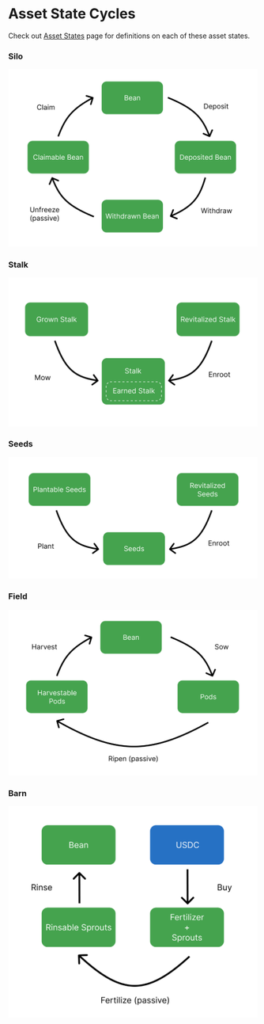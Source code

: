 # Asset State Cycles

Check out [Asset States](asset-states.md) page for definitions on each of these asset states.

### Silo

![](../.gitbook/assets/silo.png)

### Stalk

![](../.gitbook/assets/stalk.png)

### Seeds

![](../.gitbook/assets/seeds.png)

### Field

![](../.gitbook/assets/field.png)

### Barn

![](../.gitbook/assets/barn.png)

